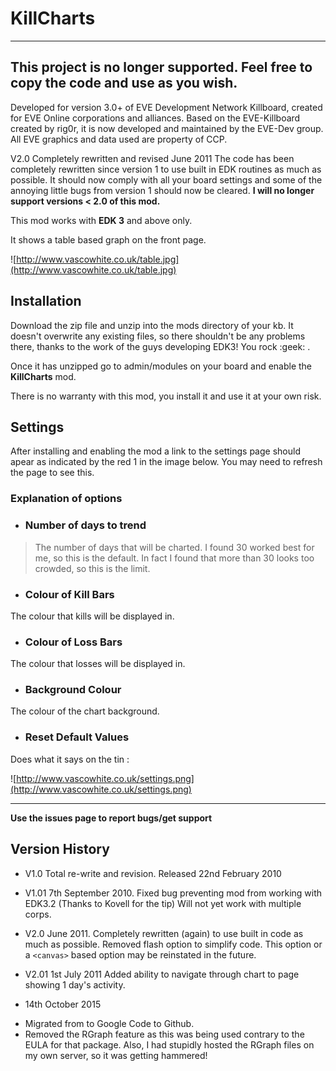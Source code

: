 # KillCharts

---
## This project is no longer supported. Feel free to copy the code and use as you wish.

Developed for version 3.0+ of EVE Development Network Killboard, created for EVE Online corporations and alliances. Based on the EVE-Killboard created by rig0r, it is now developed and maintained by the EVE-Dev group. All EVE graphics and data used are property of CCP.

V2.0 Completely rewritten and revised June 2011
The code has been completely rewritten since version 1 to use built in EDK routines as much as possible. It should now comply with all your board settings and some of the annoying little bugs from version 1 should now be cleared.
**I will no longer support versions < 2.0 of this mod.**

This mod works with **EDK 3** and above only.

It shows a table based graph on the front page.

![http://www.vascowhite.co.uk/table.jpg](http://www.vascowhite.co.uk/table.jpg)

## Installation ##
Download the zip file and unzip into the mods directory of your kb. It doesn't overwrite any existing files, so there shouldn't be any problems there, thanks to the work of the guys developing EDK3! You rock  :geek: .

Once it has unzipped go to admin/modules on your board and enable the **KillCharts** mod.

There is no warranty with this mod, you install it and use it at your own risk.


## Settings ##
After installing and enabling the mod a link to the settings page should apear as indicated by the red 1 in the image below. You may need to refresh the page to see this.

### Explanation of options ###
  * ### Number of days to trend
> The number of days that will be charted. I found 30 worked best for  me, so this is the default. In fact I found that more than 30 looks too crowded, so this is the limit.

  * ### Colour of Kill Bars
The colour that kills will be displayed in.

  * ### Colour of Loss Bars
The colour that losses will be displayed in.

  * ### Background Colour
The colour of the chart background.

  * ### Reset Default Values
Does what it says on the tin :


![http://www.vascowhite.co.uk/settings.png](http://www.vascowhite.co.uk/settings.png)


---


**Use the issues page to report bugs/get support**

## Version History ##

  * V1.0 Total re-write and revision.
Released 22nd February 2010

  * V1.01 7th September 2010.
Fixed bug preventing mod from working with EDK3.2 (Thanks to Kovell for the tip)
Will not yet work with multiple corps.

  * V2.0 June 2011.
Completely rewritten (again) to use built in code as much as possible.
Removed flash option to simplify code. This option or a `<canvas>` based option may be reinstated in the future.

  * V2.01 1st July 2011
Added ability to navigate through chart to page showing 1 day's activity.

  * 14th October 2015
 - Migrated from to Google Code to Github.
 - Removed the RGraph feature as this was being used contrary to the EULA for that package. Also, I had stupidly hosted the RGraph files on my own server, so it was getting hammered!